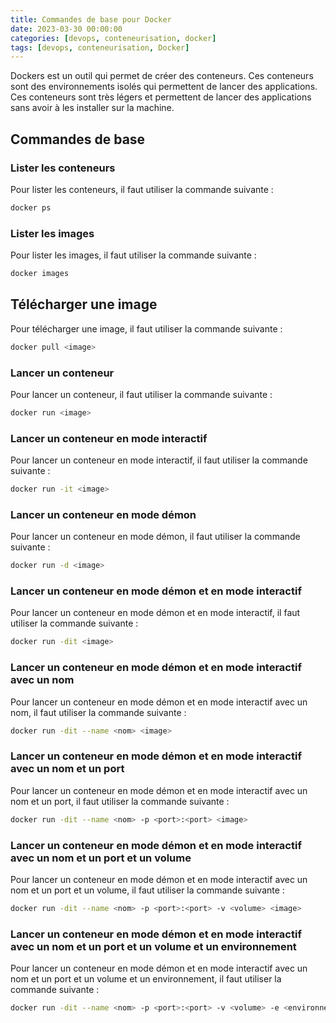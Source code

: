 ```yaml
---
title: Commandes de base pour Docker
date: 2023-03-30 00:00:00
categories: [devops, conteneurisation, docker]
tags: [devops, conteneurisation, Docker]
---
```


Dockers est un outil qui permet de créer des conteneurs. Ces conteneurs sont des environnements isolés qui permettent de lancer des applications. Ces conteneurs sont très légers et permettent de lancer des applications sans avoir à les installer sur la machine.

## Commandes de base

### Lister les conteneurs

Pour lister les conteneurs, il faut utiliser la commande suivante :

```bash
docker ps
```

### Lister les images

Pour lister les images, il faut utiliser la commande suivante :

```bash 
docker images
```

## Télécharger une image

Pour télécharger une image, il faut utiliser la commande suivante :

```bash
docker pull <image>
```

### Lancer un conteneur

Pour lancer un conteneur, il faut utiliser la commande suivante :

```bash
docker run <image>
```

### Lancer un conteneur en mode interactif

Pour lancer un conteneur en mode interactif, il faut utiliser la commande suivante :

```bash
docker run -it <image>
```

### Lancer un conteneur en mode démon

Pour lancer un conteneur en mode démon, il faut utiliser la commande suivante :

```bash
docker run -d <image>
```

### Lancer un conteneur en mode démon et en mode interactif

Pour lancer un conteneur en mode démon et en mode interactif, il faut utiliser la commande suivante :

```bash
docker run -dit <image>
```

### Lancer un conteneur en mode démon et en mode interactif avec un nom

Pour lancer un conteneur en mode démon et en mode interactif avec un nom, il faut utiliser la commande suivante :

```bash
docker run -dit --name <nom> <image>
```

### Lancer un conteneur en mode démon et en mode interactif avec un nom et un port

Pour lancer un conteneur en mode démon et en mode interactif avec un nom et un port, il faut utiliser la commande suivante :

```bash
docker run -dit --name <nom> -p <port>:<port> <image>
```

### Lancer un conteneur en mode démon et en mode interactif avec un nom et un port et un volume

Pour lancer un conteneur en mode démon et en mode interactif avec un nom et un port et un volume, il faut utiliser la commande suivante :

```bash
docker run -dit --name <nom> -p <port>:<port> -v <volume> <image>
```

### Lancer un conteneur en mode démon et en mode interactif avec un nom et un port et un volume et un environnement

Pour lancer un conteneur en mode démon et en mode interactif avec un nom et un port et un volume et un environnement, il faut utiliser la commande suivante :

```bash
docker run -dit --name <nom> -p <port>:<port> -v <volume> -e <environnement> <image>
```

